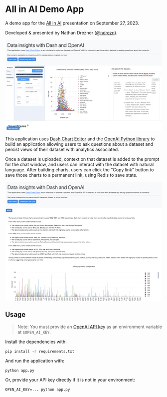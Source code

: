 # All in AI Demo App
A demo app for the [All in AI](https://allinevent.ai/) presentation on September 27, 2023.

Developed & presented by Nathan Drezner ([@ndrezn](https://github.com/ndrezn)).

<p align="center">
    <img src="screenshots/2.png", width=500>
</p>


This application uses [Dash Chart Editor](https://github.com/BSd3v/dash-chart-editor) and the [OpenAI Python library](https://github.com/openai/openai-python) to build an application allowing users to ask questions about a dataset and persist views of their dataset with analytics associated.

Once a dataset is uploaded, context on that dataset is added to the prompt for the chat window, and users can interact with the dataset with natural language. After building charts, users can click the "Copy link" button to save those charts to a permanent link, using Redis to save state.

<p align="center">
    <img src="screenshots/4.png", width=500>
</p>


## Usage
> Note: You must provide an [OpenAI API key](https://platform.openai.com/account/api-keys) as an environment variable at `$OPEN_AI_KEY`.

Install the dependencies with:
```
pip install -r requirements.txt
```

And run the application with:
```
python app.py
```

Or, provide your API key directly if it is not in your environment:
```
OPEN_AI_KEY=... python app.py
```
